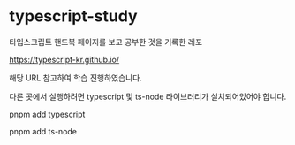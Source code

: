 # typescript-study

타입스크립트 핸드북 페이지를 보고 공부한 것을 기록한 레포

https://typescript-kr.github.io/

해당 URL 참고하여 학습 진행하였습니다.

다른 곳에서 실행하려면 typescript 및 ts-node 라이브러리가 설치되어있어야 합니다.

pnpm add typescript

pnpm add ts-node
